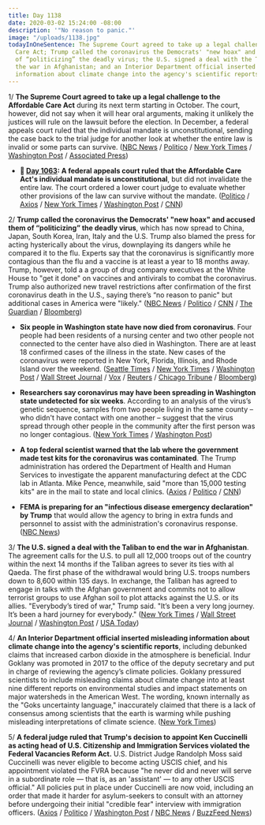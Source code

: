 ```yaml
---
title: Day 1138
date: 2020-03-02 15:24:00 -08:00
description: '"No reason to panic."'
image: "/uploads/1138.jpg"
todayInOneSentence: The Supreme Court agreed to take up a legal challenge to the Affordable
  Care Act; Trump called the coronavirus the Democrats' "new hoax" and accused them
  of “politicizing” the deadly virus; the U.S. signed a deal with the Taliban to end
  the war in Afghanistan; and an Interior Department official inserted misleading
  information about climate change into the agency's scientific reports.
---
```


1/ **The Supreme Court agreed to take up a legal challenge to the Affordable Care Act** during its next term starting in October. The court, however, did not say when it will hear oral arguments, making it unlikely the justices will rule on the lawsuit before the election. In December, a federal appeals court ruled that the individual mandate is unconstitutional, sending the case back to the trial judge for another look at whether the entire law is invalid or some parts can survive. ([NBC News](https://www.nbcnews.com/politics/supreme-court/supreme-court-will-take-challenge-obamacare-s-individual-mandate-n1146901) / [Politico](https://www.politico.com/news/2020/03/02/supreme-court-obamacare-case-118643) / [New York Times](https://www.nytimes.com/2020/03/02/us/supreme-court-obamacare-appeal.html) / [Washington Post](https://www.washingtonpost.com/politics/courts_law/supreme-court-will-once-again-consider-fate-of-affordable-care-act/2020/03/02/40e08a62-5c90-11ea-b014-4fafa866bb81_story.html) / [Associated Press](https://apnews.com/eb725376830b13e2d6f89451d4f5191b))

* **📌 [Day 1063](https://whatthefuckjusthappenedtoday.com/2019/12/18/day-1063/#7-a-federal-appeals-court-ruled-that): A federal appeals court ruled that the Affordable Care Act's individual mandate is unconstitutional**, but did not invalidate the entire law. The court ordered a lower court judge to evaluate whether other provisions of the law can survive without the mandate. ([Politico](https://www.politico.com/news/2019/12/18/court-finds-obamacare-mandate-unconstitutional-sends-case-back-to-lower-court-087389) / [Axios](https://www.axios.com/appeals-court-strikes-down-aca-individual-mandate-8d280f15-8b9d-4ed8-9c55-76569855ab89.html) / [New York Times](https://www.nytimes.com/2019/12/18/health/obamacare-unconstitutional-aca.html) / [Washington Post](https://www.washingtonpost.com/news/politics/wp/2019/12/18/appeals-court-rules-acas-individual-mandate-unconstitutional-asks-lower-court-to-decide-whether-rest-of-law-can-stand-without-it/) / [CNN](https://www.cnn.com/2019/12/18/politics/obamacare-appeal-ruling/index.html))

2/ **Trump called the coronavirus the Democrats' "new hoax" and accused them of “politicizing” the deadly virus**, which has now spread to China, Japan, South Korea, Iran, Italy and the U.S. Trump also blamed the press for acting hysterically about the virus, downplaying its dangers while he compared it to the flu. Experts say that the coronavirus is significantly more contagious than the flu and a vaccine is at least a year to 18 months away. Trump, however, told a a group of drug company executives at the White House to "get it done" on vaccines and antivirals to combat the coronavirus. Trump also authorized new travel restrictions after confirmation of the first coronavirus death in the U.S., saying there’s “no reason to panic" but additional cases in America were "likely." ([NBC News](https://www.nbcnews.com/politics/donald-trump/trump-calls-coronavirus-democrats-new-hoax-n1145721) / [Politico](https://www.politico.com/news/2020/02/28/trump-south-carolina-rally-coronavirus-118269) / [CNN](https://www.cnn.com/2020/02/29/politics/trump-coronavirus-outbreak/) / [The Guardian](https://www.theguardian.com/world/2020/feb/29/joe-biden-trump-coronavirus-hoax-claim) / [Bloomberg](https://www.bloomberg.com/news/articles/2020-03-02/trump-to-visit-u-s-health-agencies-as-coronavirus-deaths-mount)) 

* **Six people in Washington state have now died from coronavirus**. Four people had been residents of a nursing center and two other people not connected to the center have also died in Washington. There are at least 18 confirmed cases of the illness in the state. New cases of the coronavirus were reported in New York, Florida, Illinois, and Rhode Island over the weekend. ([Seattle Times](https://www.seattletimes.com/seattle-news/health/king-county-now-has-14-coronavirus-cases-including-5-deaths/) / [New York Times](https://www.nytimes.com/2020/03/02/us/coronavirus-washington-state.html) / [Washington Post](https://www.washingtonpost.com/world/2020/03/02/coronavirus-live-updates/) / [Wall Street Journal](https://www.wsj.com/articles/coronavirus-spreads-in-u-s-as-rhode-island-confirms-states-first-case-11583080456) / [Vox](https://www.vox.com/policy-and-politics/2020/3/1/21160392/rhode-island-coronavirus-case-trump-travel-restrictions) / [Reuters](https://www.reuters.com/article/us-china-health-usa-new-york-idUSKBN20P037) / [Chicago Tribune](https://www.chicagotribune.com/news/breaking/ct-coronavirus-illinois-20200301-mwmx6kfnwbe3jkbxocah3pni2y-story.html) / [Bloomberg](https://www.bloomberg.com/news/articles/2020-03-02/four-more-patients-die-in-washington-state-prepares-for-spread))

* **Researchers say coronavirus may have been spreading in Washington state undetected for six weeks**. According to an analysis of the virus’s genetic sequence, samples from two people living in the same county – who didn't have contact with one another – suggest that the virus spread through other people in the community after the first person was no longer contagious. ([New York Times](https://www.nytimes.com/2020/03/01/health/coronavirus-washington-spread.html) / [Washington Post](https://www.washingtonpost.com/health/coronavirus-may-have-spread-undetected-for-weeks-in-washington-state/2020/03/01/0f292336-5bcc-11ea-9055-5fa12981bbbf_story.html))

* **A top federal scientist warned that the lab where the government made test kits for the coronavirus was contaminated**. The Trump administration has ordered the Department of Health and Human Services to investigate the apparent manufacturing defect at the CDC lab in Atlanta. Mike Pence, meanwhile, said "more than 15,000 testing kits" are in the mail to state and local clinics. ([Axios](https://www.axios.com/cdc-lab-coronavirus-contaminated-6dc9726d-dea3-423f-b5ad-eb7b1e44c2e2.html) / [Politico](https://www.politico.com/news/2020/03/01/health-officials-probe-coronavirus-cdc-118523) / [CNN](https://www.cnn.com/2020/03/01/politics/mike-pence-coronavirus-testing-kits-cnntv/index.html))

* **FEMA is preparing for an "infectious disease emergency declaration" by Trump** that would allow the agency to bring in extra funds and personnel to assist with the administration's coronavirus response. ([NBC News](https://www.nbcnews.com/news/us-news/fema-prepping-possible-coronavirus-emergency-declaration-n1147016))

3/ **The U.S. signed a deal with the Taliban to end the war in Afghanistan**. The agreement calls for the U.S. to pull all 12,000 troops out of the country within the next 14 months if the Taliban agrees to sever its ties with al Qaeda. The first phase of the withdrawal would bring U.S. troops numbers down to 8,600 within 135 days. In exchange, the Taliban has agreed to engage in talks with the Afghan government and commits not to allow terrorist groups to use Afghan soil to plot attacks against the U.S. or its allies. "Everybody’s tired of war," Trump said. "It’s been a very long journey. It’s been a hard journey for everybody." ([New York Times](https://www.nytimes.com/2020/02/29/world/asia/us-taliban-deal.html) / [Wall Street Journal](https://www.wsj.com/articles/u-s-taliban-set-to-sign-deal-meant-to-end-america-s-longest-war-11582977729) / [Washington Post](https://www.washingtonpost.com/world/asia_pacific/what-you-need-to-know-about-the-us-taliban-peace-deal/2020/02/29/e63e062c-5a67-11ea-8efd-0f904bdd8057_story.html) / [USA Today](https://www.usatoday.com/story/news/politics/2020/02/29/u-s-taliban-sign-deal-peace-talks-begin-u-s-troops-withdraw/4738736002/))

4/ **An Interior Department official inserted misleading information about climate change into the agency's scientific reports**, including debunked claims that increased carbon dioxide in the atmosphere is beneficial. Indur Goklany was promoted in 2017 to the office of the deputy secretary and put in charge of reviewing the agency’s climate policies. Goklany pressured scientists to include misleading claims about climate change into at least nine different reports on environmental studies and impact statements on major watersheds in the American West. The wording, known internally as the "Goks uncertainty language," inaccurately claimed that there is a lack of consensus among scientists that the earth is warming while pushing misleading interpretations of climate science. ([New York Times](https://www.nytimes.com/2020/03/02/climate/goks-uncertainty-language-interior.html))

5/ **A federal judge ruled that Trump's decision to appoint Ken Cuccinelli as acting head of U.S. Citizenship and Immigration Services violated the Federal Vacancies Reform Act.** U.S. District Judge Randolph Moss said Cuccinelli was never eligible to become acting USCIS chief, and his appointment violated the FVRA because "he never did and never will serve in a subordinate role — that is, as an 'assistant' — to any other USCIS official." All policies put in place under Cuccinelli are now void, including an order that made it harder for asylum-seekers to consult with an attorney before undergoing their initial "credible fear" interview with immigration officers. ([Axios](https://www.axios.com/federal-court-ken-cuccinelli-illegal-uscis-director-8479c5d1-0130-4477-bf98-a1e23be19ae0.html) / [Politico](https://www.politico.com/news/2020/03/01/federal-judge-cuccinelli-appointment-unlawful-118477) / [Washington Post](https://www.washingtonpost.com/national/ken-cuccinellis-appointment-to-top-immigration-job-was-unlawful-court-rules-invalidating-policy-memos-he-signed/2020/03/01/fdc7fda0-5bea-11ea-8baf-519cedb6ccd9_story.html) / [NBC News](https://www.nbcnews.com/politics/politics-news/judge-rules-immigration-agency-head-cuccinelli-was-unlawfully-named-n1146831) / [BuzzFeed News](https://www.buzzfeednews.com/article/hamedaleaziz/ken-cuccinelli-ucis-appointed-illegally-judge))